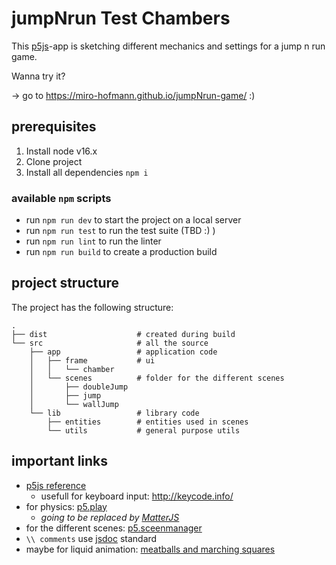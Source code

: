 # jumpNrun Test Chambers

This [p5js](https://p5js.org)-app is sketching
different mechanics and settings
for a jump n run game.

Wanna try it?

-> go to https://miro-hofmann.github.io/jumpNrun-game/ :)

## prerequisites

1. Install node v16.x
2. Clone project
3. Install all dependencies `npm i`

### available `npm` scripts

- run `npm run dev` to start the project on a local server
- run `npm run test` to run the test suite (TBD :) )
- run `npm run lint` to run the linter
- run `npm run build` to create a production build

## project structure

The project has the following structure:

```
.
├── dist   					# created during build
└── src    					# all the source
    ├── app 				# application code
    │   ├── frame      		# ui
    │   │   └── chamber
    │   └── scenes        	# folder for the different scenes
    │       ├── doubleJump
    │       ├── jump
    │       └── wallJump
    └── lib					# library code
        ├── entities    	# entities used in scenes
        └── utils			# general purpose utils

```

## important links

- [p5js reference](https://p5js.org/reference/)
  - usefull for keyboard input: http://keycode.info/
- for physics: [p5.play](https://molleindustria.github.io/p5.play/)
  - _going to be replaced by [MatterJS](https://brm.io/matter-js/)_
- for the different scenes: [p5.sceenmanager](https://github.com/mveteanu/p5.SceneManager/tree/master/gamejs)
- `\\ comments` use [jsdoc](https://devhints.io/jsdoc) standard
- maybe for liquid animation: [meatballs and marching squares](http://jamie-wong.com/2014/08/19/metaballs-and-marching-squares/)
